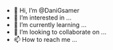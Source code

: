 - 👋 Hi, I’m @DaniGsamer
- 👀 I’m interested in ...
- 🌱 I’m currently learning ...
- 💞️ I’m looking to collaborate on ...
- 📫 How to reach me ...

<!---
DaniGsamer/DaniGsamer is a ✨ special ✨ repository because its `README.md` (this file) appears on your GitHub profile.
You can click the Preview link to take a look at your changes.
--->

